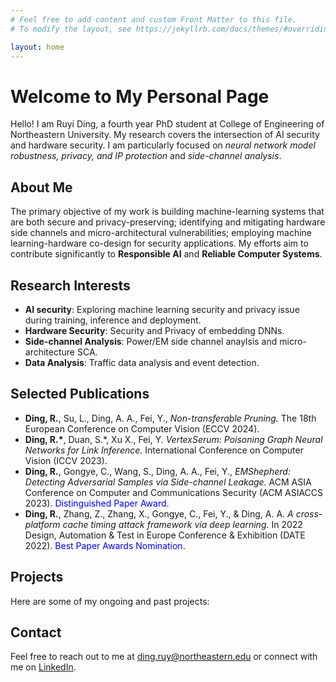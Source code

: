 ```yaml
---
# Feel free to add content and custom Front Matter to this file.
# To modify the layout, see https://jekyllrb.com/docs/themes/#overriding-theme-defaults

layout: home
---
```

# Welcome to My Personal Page

Hello! I am Ruyi Ding, a fourth year PhD student at College of Engineering of Northeastern University. 
My research covers the intersection of AI security and hardware security. I am particularly focused on *neural network model robustness, privacy, and IP protection* and *side-channel analysis*. 

## About Me

The primary objective of my work is building machine-learning systems that are both secure and privacy-preserving; identifying and mitigating hardware side channels and micro-architectural vulnerabilities; employing machine learning-hardware co-design for security applications. My efforts aim to contribute significantly to **Responsible AI** and **Reliable Computer Systems**.

## Research Interests

- **AI security**: Exploring machine learning security and privacy issue during training, inference and deployment.
- **Hardware Security**: Security and Privacy of embedding DNNs.
- **Side-channel Analysis**: Power/EM side channel anaylsis and micro-architecture SCA.
- **Data Analysis**: Traffic data analysis and event detection.


## Selected Publications

- **Ding, R.**, Su, L., Ding, A. A., Fei, Y., *Non-transferable Pruning.* The 18th European Conference on Computer Vision (ECCV 2024).
- **Ding, R.\***, Duan, S.\*, Xu X., Fei, Y. *VertexSerum: Poisoning Graph Neural Networks for Link Inference.* International Conference on Computer Vision (ICCV 2023).
- **Ding, R.**, Gongye, C., Wang, S., Ding, A. A., Fei, Y., *EMShepherd: Detecting Adversarial Samples via Side-channel Leakage.*  ACM ASIA Conference on Computer and Communications Security (ACM ASIACCS 2023). <span style="color:blue"> Distinguished Paper Award</span>.
- **Ding, R.**, Zhang, Z., Zhang, X., Gongye, C., Fei, Y., \& Ding, A. A. *A cross-platform cache timing attack framework via deep learning.* In 2022 Design, Automation \& Test in Europe Conference \& Exhibition (DATE 2022).  <span style="color:blue"> Best Paper Awards Nomination</span>.

## Projects

Here are some of my ongoing and past projects:


## Contact

Feel free to reach out to me at [ding.ruy@northeastern.edu](mailto:email@example.com) or connect with me on [LinkedIn](https://www.linkedin.com/in/ruyi-ding-463a57169/).

